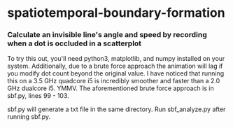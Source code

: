 # spatiotemporal-boundary-formation
### Calculate an invisible line's angle and speed by recording when a dot is occluded in a scatterplot

To try this out, you'll need python3, matplotlib, and numpy installed on your system. 
Additionally, due to a brute force approach the animation will lag if you modify dot count beyond 
the original value. I have noticed that running this on a 3.5 GHz quadcore i5 is incredibly smoother
and faster than a 2.0 GHz dualcore i5. YMMV. The aforementioned brute force approach is in sbf.py, 
lines 99 - 103. 

sbf.py will generate a txt file in the same directory. Run sbf_analyze.py after running sbf.py.
